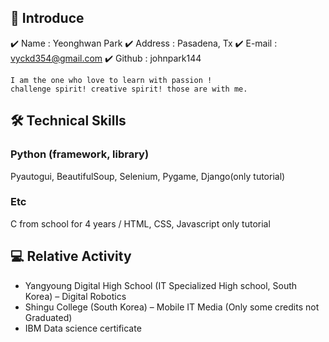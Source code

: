 ## 👋 Introduce 
✔️ Name : Yeonghwan Park
✔️ Address : Pasadena, Tx
✔️ E-mail : vyckd354@gmail.com
✔️ Github : johnpark144
``` 
I am the one who love to learn with passion !
challenge spirit! creative spirit! those are with me.

```
## 🛠 Technical Skills
### Python (framework, library)
Pyautogui, BeautifulSoup, Selenium, Pygame, Django(only tutorial)

### Etc
C from school for 4 years / HTML, CSS, Javascript only tutorial

## 💻 Relative Activity
* Yangyoung Digital High School  (IT Specialized High school, South Korea) – Digital Robotics
* Shingu College (South Korea) – Mobile IT Media (Only some credits not Graduated)
* IBM Data science certificate
